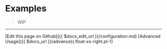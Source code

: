 # Examples

> WIP



-------------------------------
[Edit this page on Github]({{ $docs_edit_url }}/configuration.md)
[Advanced Usage]({{ $docs_url }}/advance){.float-xs-right.pl-1}
